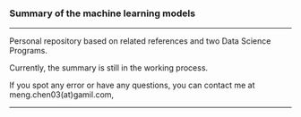 ### Summary of the machine learning models
---------------------------

Personal repository based on related references and two Data Science Programs.

Currently, the summary is still in the working process.

If you spot any error or have any questions, you can contact me at meng.chen03(at)gamil.com,

---------------------------
